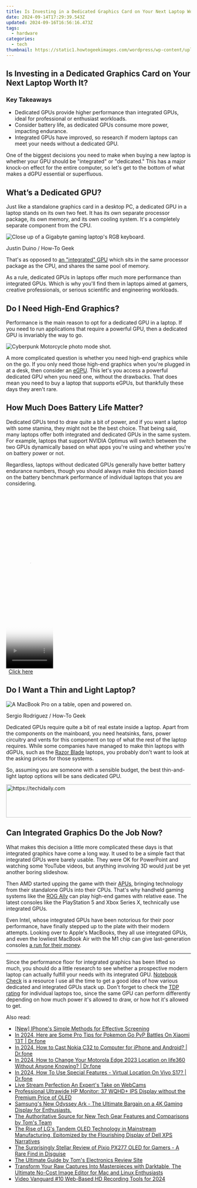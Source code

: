 ```yaml
---
title: Is Investing in a Dedicated Graphics Card on Your Next Laptop Worth It?
date: 2024-09-14T17:29:39.543Z
updated: 2024-09-16T16:56:16.473Z
tags:
  - hardware
categories:
  - tech
thumbnail: https://static1.howtogeekimages.com/wordpress/wp-content/uploads/2024/06/a-gaming-laptop-with-a-no-buy-icon.jpg
---
```


## Is Investing in a Dedicated Graphics Card on Your Next Laptop Worth It?

### Key Takeaways

* Dedicated GPUs provide higher performance than integrated GPUs, ideal for professional or enthusiast workloads.
* Consider battery life, as dedicated GPUs consume more power, impacting endurance.
* Integrated GPUs have improved, so research if modern laptops can meet your needs without a dedicated GPU.

 One of the biggest decisions you need to make when buying a new laptop is whether your GPU should be "integrated" or "dedicated." This has a major knock-on effect for the entire computer, so let's get to the bottom of what makes a dGPU essential or superfluous.

##  What’s a Dedicated GPU?

 Just like a standalone graphics card in a desktop PC, a dedicated GPU in a laptop stands on its own two feet. It has its own separate processor package, its own memory, and its own cooling system. It's a completely separate component from the CPU.

![Close up of a Gigabyte gaming laptop's RGB keyboard.](https://static1.howtogeekimages.com/wordpress/wp-content/uploads/2023/01/52616157863_0f198149c7_k-1.jpg) 

Justin Duino / How-To Geek

 That's as opposed to [an "integrated" GPU](https://tech-savvy.techidaily.com/is-it-wise-to-delegate-money-matters-to-ai/) which sits in the same processor package as the CPU, and shares the same pool of memory.

 As a rule, dedicated GPUs in laptops offer much more performance than integrated GPUs. Which is why you'll find them in laptops aimed at gamers, creative professionals, or serious scientific and engineering workloads.

##  Do I Need High-End Graphics?

 Performance is the main reason to opt for a dedicated GPU in a laptop. If you need to run applications that require a powerful GPU, then a dedicated GPU is invariably the way to go.

![Cyberpunk Motorcycle photo mode shot.](https://static1.howtogeekimages.com/wordpress/wp-content/uploads/2024/07/cyberpunk-motorcycle-photo-mode-shot.jpeg) 

 A more complicated question is whether you need high-end graphics while on the go. If you only need those high-end graphics when you're plugged in at a desk, then consider an [eGPU](https://hardware-help.techidaily.com/freshly-updated-guide-to-installing-new-drivers-on-dell-latitude-e6430-running-windows-issue-resolved/). This let's you access a powerful dedicated GPU when you need one, without the drawbacks. That does mean you need to buy a laptop that supports eGPUs, but thankfully these days they aren't rare.

##  How Much Does Battery Life Matter?

 Dedicated GPUs tend to draw quite a bit of power, and if you want a laptop with some stamina, they might not be the best choice. That being said, many laptops offer both integrated and dedicated GPUs in the same system. For example, laptops that support NVIDIA Optimus will switch between the two GPUs dynamically based on what apps you're using and whether you're on battery power or not.

 Regardless, laptops without dedicated GPUs generally have better battery endurance numbers, though you should always make this decision based on the battery benchmark performance of individual laptops that you are considering.

<!-- affiliate ads begin -->
<span id="1977032">
					<video width="128" height="480" style="cursor:pointer"
           poster="//a.impactradius-go.com/display-clicktoplayimage/1977032.png"
           onclick="if(!this.playClicked){this.play();this.setAttribute('controls',true);this.playClicked=true;}">
	   <source src="//a.impactradius-go.com/display-ad/22993-1977032">
	   <img src="//a.impactradius-go.com/display-clicktoplayimage/1977032.png" style="border: none; height: 100%; width: 100%; object-fit: contain">
	</video>
	<div style="width:80px;text-align:center"><a href="javascript:window.open(decodeURIComponent('https%3A%2F%2Fhomestyler.sjv.io%2Fc%2F5597632%2F1977032%2F22993'), '_blank');void(0);">Click here</a></div>
</span>
<img height="0" width="0" src="https://imp.pxf.io/i/5597632/1977032/22993" style="position:absolute;visibility:hidden;" border="0" />
<!-- affiliate ads end -->

##  Do I Want a Thin and Light Laptop?

![A MacBook Pro on a table, open and powered on.](https://static1.howtogeekimages.com/wordpress/wp-content/uploads/2024/06/53527334623_dda9a713d5_o.jpg) 

Sergio Rodriguez / How-To Geek

 Dedicated GPUs require quite a bit of real estate inside a laptop. Apart from the components on the mainboard, you need heatsinks, fans, power circuitry and vents for this component on top of what the rest of the laptop requires. While some companies have managed to make thin laptops with dGPUs, such as the [Razor Blade](https://extra-resources.techidaily.com/ultimate-thirteen-for-professional-cinematic-equipment/) laptops, you probably don't want to look at the asking prices for those systems.

 So, assuming you are someone with a sensible budget, the best thin-and-light laptop options will be sans dedicated GPU.

<!-- affiliate ads begin -->
<a href="https://ephamedtechinc.pxf.io/c/5597632/2137224/26400" target="_top" id="2137224">
  <img src="//a.impactradius-go.com/display-ad/26400-2137224" border="0" alt="https://techidaily.com" width="728" height="90"/>
</a>
<img height="0" width="0" src="https://ephamedtechinc.pxf.io/i/5597632/2137224/26400" style="position:absolute;visibility:hidden;" border="0" />
<!-- affiliate ads end -->

##  Can Integrated Graphics Do the Job Now?

 What makes this decision a little more complicated these days is that integrated graphics have come a long way. It used to be a simple fact that integrated GPUs were barely usable. They were OK for PowerPoint and watching some YouTube videos, but anything involving 3D would just be yet another boring slideshow.

 Then AMD started upping the game with their [APUs](https://youtube-videos.techidaily.com/diy-split-screen-video-tutorials-for-youtube-enthusiasts-for-2024/), bringing technology from their standalone GPUs into their CPUs. That's why handheld gaming systems like the [ROG Ally](https://some-guidance.techidaily.com/2024-approved-streamline-and-shine-the-top-5-video-quality-tools/) can play high-end games with relative ease. The latest consoles like the PlayStation 5 and Xbox Series X, technically use integrated GPUs.

 Even Intel, whose integrated GPUs have been notorious for their poor performance, have finally stepped up to the plate with their modern attempts. Looking over to Apple's MacBooks, they all use integrated GPUs, and even the lowliest MacBook Air with the M1 chip can give last-generation consoles [a run for their money](https://fox-cloud.techidaily.com/updated-in-2024-professional-gopro-footage-in-3-simple-steps/).

---

 Since the performance floor for integrated graphics has been lifted so much, you should do a little research to see whether a prospective modern laptop can actually fulfill your needs with its integrated GPU. [Notebook Check](https://www.notebookcheck.net/) is a resource I use all the time to get a good idea of how various dedicated and integrated GPUs stack up. Don't forget to check the [TDP rating](https://howto.techidaily.com/play-store-stuck-on-downloading-of-realme-c33-2023-7-ways-to-resolve-drfone-by-drfone-fix-android-problems-fix-android-problems/) for individual laptops too, since the same GPU can perform differently depending on how much power it's allowed to draw, or how hot it's allowed to get.

<ins class="adsbygoogle"
     style="display:block"
     data-ad-format="autorelaxed"
     data-ad-client="ca-pub-7571918770474297"
     data-ad-slot="1223367746"></ins>

<ins class="adsbygoogle"
     style="display:block"
     data-ad-client="ca-pub-7571918770474297"
     data-ad-slot="8358498916"
     data-ad-format="auto"
     data-full-width-responsive="true"></ins>

<span class="atpl-alsoreadstyle">Also read:</span>
<div><ul>
<li><a href="https://screen-video-capture.techidaily.com/new-iphones-simple-methods-for-effective-screening/"><u>[New] IPhone's Simple Methods for Effective Screening</u></a></li>
<li><a href="https://android-pokemon-go.techidaily.com/in-2024-here-are-some-pro-tips-for-pokemon-go-pvp-battles-on-xiaomi-13t-drfone-by-drfone-virtual-android/"><u>In 2024, Here are Some Pro Tips for Pokemon Go PvP Battles On Xiaomi 13T | Dr.fone</u></a></li>
<li><a href="https://screen-mirror.techidaily.com/in-2024-how-to-cast-nokia-c32-to-computer-for-iphone-and-android-drfone-by-drfone-android/"><u>In 2024, How to Cast Nokia C32 to Computer for iPhone and Android? | Dr.fone</u></a></li>
<li><a href="https://location-social.techidaily.com/in-2024-how-to-change-your-motorola-edge-2023-location-on-life360-without-anyone-knowing-drfone-by-drfone-virtual-android/"><u>In 2024, How to Change Your Motorola Edge 2023 Location on life360 Without Anyone Knowing? | Dr.fone</u></a></li>
<li><a href="https://phone-solutions.techidaily.com/in-2024-how-to-use-special-features-virtual-location-on-vivo-s17-drfone-by-drfone-virtual-android/"><u>In 2024, How To Use Special Features - Virtual Location On Vivo S17? | Dr.fone</u></a></li>
<li><a href="https://screen-video-capture.techidaily.com/live-stream-perfection-an-experts-take-on-webcams/"><u>Live Stream Perfection An Expert's Take on WebCams</u></a></li>
<li><a href="https://hardware-tips.techidaily.com/professional-ultrawide-hp-monitor-37-wqhdplus-ips-display-without-the-premium-price-of-oled/"><u>Professional Ultrawide HP Monitor: 37 WQHD+ IPS Display without the Premium Price of OLED</u></a></li>
<li><a href="https://hardware-tips.techidaily.com/samsungs-new-odyssey-ark-the-ultimate-bargain-on-a-4k-gaming-display-for-enthusiasts/"><u>Samsung's New Odyssey Ark - The Ultimate Bargain on a 4K Gaming Display for Enthusiasts.</u></a></li>
<li><a href="https://hardware-tips.techidaily.com/the-authoritative-source-for-new-tech-gear-features-and-comparisons-by-toms-team/"><u>The Authoritative Source for New Tech Gear Features and Comparisons by Tom's Team</u></a></li>
<li><a href="https://hardware-tips.techidaily.com/the-rise-of-lgs-tandem-oled-technology-in-mainstream-manufacturing-epitomized-by-the-flourishing-display-of-dell-xps-narratives/"><u>The Rise of LG's Tandem OLED Technology in Mainstream Manufacturing, Epitomized by the Flourishing Display of Dell XPS Narratives</u></a></li>
<li><a href="https://hardware-tips.techidaily.com/the-surprisingly-stellar-review-of-pixio-px277-oled-for-gamers-a-rare-find-in-disguise/"><u>The Surprisingly Stellar Review of Pixio PX277 OLED for Gamers - A Rare Find in Disguise</u></a></li>
<li><a href="https://hardware-tips.techidaily.com/the-ultimate-guide-by-toms-electronics-review-site/"><u>The Ultimate Guide by Tom's Electronics Review Site</u></a></li>
<li><a href="https://buynow-tips.techidaily.com/transform-your-raw-captures-into-masterpieces-with-darktable-the-ultimate-no-cost-image-editor-for-mac-and-linux-enthusiasts/"><u>Transform Your Raw Captures Into Masterpieces with Darktable, The Ultimate No-Cost Image Editor for Mac and Linux Enthusiasts</u></a></li>
<li><a href="https://screen-sharing-recording.techidaily.com/video-vanguard-10-web-based-hd-recording-tools-for-2024/"><u>Video Vanguard #10 Web-Based HD Recording Tools for 2024</u></a></li>
</ul></div>


